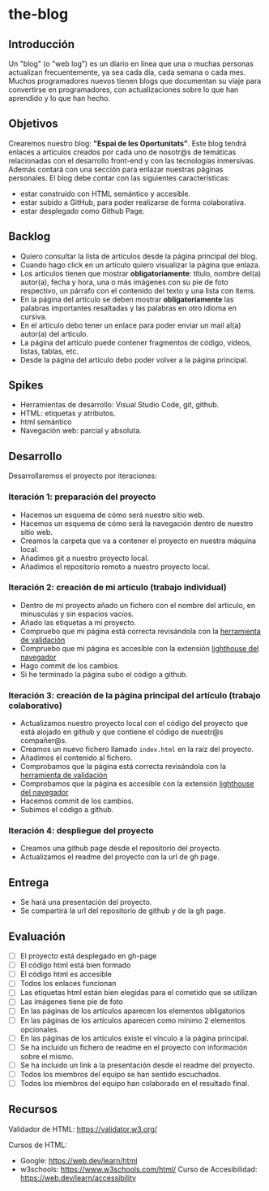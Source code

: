 # the-blog

## Introducción
Un "blog" (o "web log") es un diario en línea que una o muchas personas actualizan frecuentemente, ya sea cada día, cada semana o cada mes. Muchos programadores nuevos tienen blogs que documentan su viaje para convertirse en programadores, con actualizaciones sobre lo que han aprendido y lo que han hecho.

## Objetivos
Crearemos nuestro blog: **"Espai de les Oportunitats"**. Este blog tendrá enlaces a artículos creados por cada uno de nosotr@s de temáticas relacionadas con el desarrollo front-end y con las tecnologías inmersivas. Además contará con una sección para enlazar nuestras páginas personales. 
El blog debe contar con las siguientes características:
- estar construido con HTML semántico y accesible.
- estar subido a GitHub, para poder realizarse de forma colaborativa.
- estar desplegado como Github Page.

## Backlog
- Quiero consultar la lista de artículos desde la página principal del blog.
- Cuando hago click en un artículo quiero visualizar la página que enlaza.
- Los artículos tienen que mostrar __obligatoriamente__: título, nombre del(a) autor(a), fecha y hora, una o más imágenes con su pie de foto respectivo, un párrafo con el contenido del texto y una lista con ítems.
- En la página del artículo se deben mostrar __obligatoriamente__ las palabras importantes resaltadas y las palabras en otro idioma en cursiva.
- En el artículo debo tener un enlace para poder enviar un mail al(a) autor(a) del artículo.
- La página del artículo puede contener fragmentos de código, vídeos, listas, tablas, etc.
- Desde la página del artículo debo poder volver a la página principal.


## Spikes
- Herramientas de desarrollo: Visual Studio Code, git, github.
- HTML: etiquetas y atributos.
- html semántico
- Navegación web: parcial y absoluta.
  
## Desarrollo
Desarrollaremos el proyecto por iteraciones:
### Iteración 1: preparación del proyecto
- Hacemos un esquema de cómo será nuestro sitio web.
- Hacemos un esquema de cómo será la navegación dentro de nuestro sitio web.
- Creamos la carpeta que va a contener el proyecto en nuestra máquina local.
- Añadimos git a nuestro proyecto local.
- Añadimos el repositorio remoto a nuestro proyecto local.
### Iteración 2: creación de mi artículo (trabajo individual)
- Dentro de mi proyecto añado un fichero con el nombre del artículo, en mínusculas y sin espacios vacíos.
- Añado las etiquetas a mi proyecto.
- Compruebo que mi página está correcta revisándola con la [herramienta de validación](https://validator.w3.org/)
- Compruebo que mi página es accesible con la extensión [lighthouse del navegador](https://github.com/GoogleChrome/lighthouse)
- Hago commit de los cambios.
- Si he terminado la página subo el código a github.
### Iteración 3: creación de la página principal del artículo (trabajo colaborativo)
- Actualizamos nuestro proyecto local con el código del proyecto que está alojado en github y que contiene el código de nuestr@s compañer@s.
- Creamos un nuevo fichero llamado `index.html` en la raíz del proyecto.
- Añadimos el contenido al fichero.
- Comprobamos que la página está correcta revisándola con la [herramienta de validación](https://validator.w3.org/)
- Comprobamos que la página es accesible con la extensión [lighthouse del navegador](https://github.com/GoogleChrome/lighthouse)
- Hacemos commit de los cambios.
- Subimos el código a github.
### Iteración 4: despliegue del proyecto
- Creamos una github page desde el repositorio del proyecto.
- Actualizamos el readme del proyecto con la url de gh page.

## Entrega
- Se hará una presentación del proyecto.
- Se compartirá la url del repositorio de github y de la gh page.

## Evaluación
- [ ] El proyecto está desplegado en gh-page
- [ ] El código html está bien formado
- [ ] El código html es accesible
- [ ] Todos los enlaces funcionan
- [ ] Las etiquetas html están bien elegidas para el cometido que se utilizan
- [ ] Las imágenes tiene pie de foto
- [ ] En las páginas de los artículos aparecen los elementos obligatorios
- [ ] En las páginas de los artículos aparecen como mínimo 2 elementos opcionales.
- [ ] En las páginas de los artículos existe el vínculo a la página principal.
- [ ] Se ha incluido un fichero de readme en el proyecto con información sobre el mismo.
- [ ] Se ha incluido un link a la presentación desde el readme del proyecto.
- [ ] Todos los miembros del equipo se han sentido escuchados.
- [ ] Todos los miembros del equipo han colaborado en el resultado final.

## Recursos

Validador de HTML: https://validator.w3.org/

Cursos de HTML: 
- Google: https://web.dev/learn/html
- w3schools: https://www.w3schools.com/html/
Curso de Accesibilidad: https://web.dev/learn/accessibility
